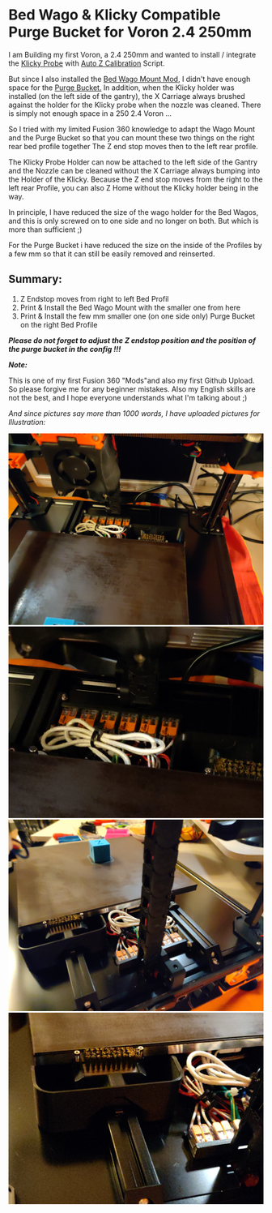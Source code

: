# Bed Wago & Klicky Compatible Purge Bucket for Voron 2.4 250mm
I am Building my first Voron, a 2.4 250mm and wanted to install / integrate the [Klicky Probe](https://github.com/jlas1/Klicky-Probe) with [Auto Z Calibration](https://github.com/protoloft/klipper_z_calibration) Script.

But since I also installed the [Bed Wago Mount Mod](https://github.com/xenon2008/VoronUsers/tree/master/printer_mods/deepfriedheroin/v2_bed_wagos), I didn't have enough space for the [Purge Bucket.](https://github.com/xenon2008/VoronUsers/tree/master/printer_mods/edwardyeeks/Decontaminator_Purge_Bucket_&_Nozzle_Scrubber)
In addition, when the Klicky holder was installed (on the left side of the gantry), the X Carriage always brushed against the holder for the Klicky probe when the nozzle was cleaned.
There is simply not enough space in a 250 2.4 Voron ...

So I tried with my limited Fusion 360 knowledge to adapt the Wago Mount and the Purge Bucket so that you can mount these two things on the right rear bed profile together
The Z end stop moves then to the left rear profile. 

The Klicky Probe Holder can now be attached to the left side of the Gantry and the Nozzle can be cleaned without the X Carriage always bumping into the Holder of the Klicky.
Because the Z end stop moves from the right to the left rear Profile, you can also Z Home without the Klicky holder being in the way. 

In principle, I have reduced the size of the wago holder for the Bed Wagos, and this is only screwed on to one side and no longer on both.
But which is more than sufficient ;) 

For the Purge Bucket i have reduced the size on the inside of the Profiles by a few mm so that it can still be easily removed and reinserted.

## Summary:

 1. Z Endstop moves from right to left Bed Profil
 2. Print & Install the Bed Wago Mount with the smaller one from here
 3. Print & Install the few mm smaller one (on one side only) Purge
    Bucket on the right Bed Profile
     
***Please do not forget to adjust the Z endstop position and the position of the purge bucket in the config !!!***

***Note:***
 
This is one of my first Fusion 360 "Mods"and also my first Github Upload.
So please forgive me for any beginner mistakes.
Also my English skills are not the best, and I hope everyone understands what I'm talking about ;)

*And since pictures say more than 1000 words, I have uploaded pictures for Illustration:*

![enter image description here](images/IMG_20210928_210536.jpg)
![enter image description here](images/IMG_20210928_210542.jpg)
![enter image description here](images/IMG_20210928_210626.jpg)
![enter image description here](images/IMG_20210928_210647.jpg)
